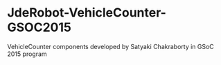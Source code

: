 # JdeRobot-VehicleCounter-GSOC2015
VehicleCounter components developed by Satyaki Chakraborty in GSoC 2015 program
